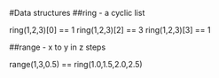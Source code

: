 #Data structures
##ring - a cyclic list

ring(1,2,3)[0] == 1
ring(1,2,3)[2] == 3
ring(1,2,3)[3] == 1

##range - x to y in z steps

range(1,3,0.5) == ring(1.0,1.5,2.0,2.5)
